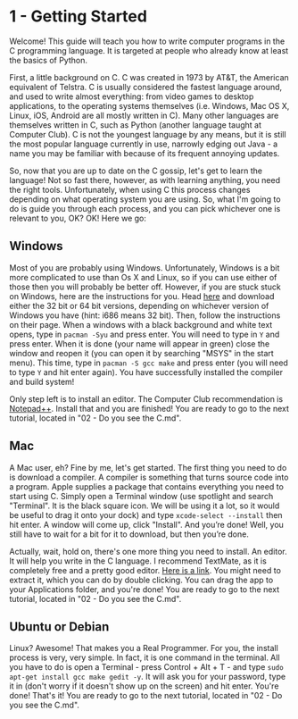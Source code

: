 # 1 - Getting Started

Welcome! This guide will teach you how to write computer programs in the C programming language. It is targeted at people who already know at least the basics of Python.

First, a little background on C. C was created in 1973 by AT&T, the American equivalent of Telstra. C is usually considered the fastest language around, and used to write almost everything: from video games to desktop applications, to the operating systems themselves (i.e. Windows, Mac OS X, Linux, iOS, Android are all mostly written in C). Many other languages are themselves written in C, such as Python (another language taught at Computer Club). C is not the youngest language by any means, but it is still the most popular language currently in use, narrowly edging out Java - a name you may be familiar with because of its frequent annoying updates.

So, now that you are up to date on the C gossip, let's get to learn the language! Not so fast there, however, as with learning anything, you need the right tools. Unfortunately, when using C this process changes depending on what operating system you are using. So, what I'm going to do is guide you through each process, and you can pick whichever one is relevant to you, OK? OK! Here we go:

## Windows
Most of you are probably using Windows. Unfortunately, Windows is a bit more complicated to use than Os X and Linux, so if you can use either of those then you will probably be better off. However, if you are stuck stuck on Windows, here are the instructions for you. Head [here](https://msys2.github.io) and download either the 32 bit or 64 bit versions, depending on whichever version of Windows you have (hint: i686 means 32 bit). Then, follow the instructions on their page. When a windows with a black background and white text opens, type in `pacman -Syu` and press enter. You will need to type in `Y` and press enter. When it is done (your name will appear in green) close the window and reopen it (you can open  it by searching "MSYS" in the start menu). This time, type in `pacman -S gcc make` and press enter (you will need to type `Y` and hit enter again). You have successfully installed the compiler and build system!

Only step left is to install an editor. The Computer Club recommendation is [Notepad++](http://notepad-plus-plus.org/download). Install that and you are finished! You are ready to go to the next tutorial, located in "02 - Do you see the C.md".

## Mac
A Mac user, eh? Fine by me, let's get started. The first thing you need to do is download a compiler. A compiler is something that turns source code into a program. Apple supplies a package that contains everything you need to start using C. Simply open a Terminal window (use spotlight and search "Terminal". It is the black square icon. We will be using it a lot, so it would be useful to drag it onto your dock) and type `xcode-select --install` then hit enter. A window will come up, click "Install". And you’re done! Well, you still have to wait for a bit for it to download, but then you’re done.

Actually, wait, hold on, there's one more thing you need to install. An editor. It will help you write in the C language. I recommend TextMate, as it is completely free and a pretty good editor. [Here is a link](https://api.textmate.org/downloads/release). You might need to extract it, which you can do by double clicking. You can drag the app to your Applications folder, and you're done! You are ready to go to the next tutorial, located in "02 - Do you see the C.md".

## Ubuntu or Debian
Linux? Awesome! That makes you a Real Programmer. For you, the install process is very, very simple. In fact, it is one command in the terminal. All you have to do is open a Terminal - press Control + Alt + T - and type `sudo apt-get install gcc make gedit -y`. It will ask you for your password, type it in (don't worry if it doesn't show up on the screen) and hit enter. You're done! That's it! You are ready to go to the next tutorial, located in "02 - Do you see the C.md".
